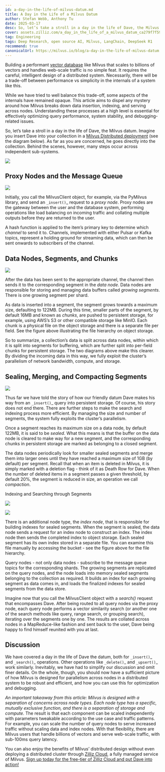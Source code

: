 ```yaml
---
id: a-day-in-the-life-of-milvus-datum.md 
title: A Day in the Life of a Milvus Datum
author: Stefan Webb, Anthony Tu
date: 2025-03-17
desc: So, let’s take a stroll in a day in the life of Dave, the Milvus datum. 
cover: assets.zilliz.com/a_day_in_the_life_of_a_milvus_datum_ca279f7f59.png
tag: Engineering
tags: Deep Research, open source AI, Milvus, LangChain, DeepSeek R1
recommend: true
canonicalUrl: https://milvus.io/blog/a-day-in-the-life-of-milvus-datum.md 
---
```



Building a performant [vector database](https://zilliz.com/learn/what-is-vector-database) like Milvus that scales to billions of vectors and handles web-scale traffic is no simple feat. It requires the careful, intelligent design of a distributed system. Necessarily, there will be a trade-off between performance vs simplicity in the internals of a system like this.

While we have tried to well balance this trade-off, some aspects of the internals have remained opaque. This article aims to dispel any mystery around how Milvus breaks down data insertion, indexing, and serving across nodes. Understanding these processes at a high level is essential for effectively optimizing query performance, system stability, and debugging-related issues.

So, let’s take a stroll in a day in the life of Dave, the Milvus datum. Imagine you insert Dave into your collection in a [Milvus Distributed deployment](https://milvus.io/docs/install-overview.md#Milvus-Distributed) (see the diagram below). As far as you are concerned, he goes directly into the collection. Behind the scenes, however, many steps occur across independent sub-systems.

![](https://assets.zilliz.com/a_day_in_the_life_of_a_milvus_datum_ca279f7f59.png)


## Proxy Nodes and the Message Queue

![](https://assets.zilliz.com/Proxy_Nodes_and_the_Message_Queue_03a0fde0c5.png)

Initially, you call the MilvusClient object, for example, via the PyMilvus library, and send an `_insert()`_ request to a _proxy node_. Proxy nodes are the gateway between the user and the database system, performing operations like load balancing on incoming traffic and collating multiple outputs before they are returned to the user.

A hash function is applied to the item’s primary key to determine which _channel_ to send it to. Channels, implemented with either Pulsar or Kafka topics, represent a holding ground for streaming data, which can then be sent onwards to subscribers of the channel.


## Data Nodes, Segments, and Chunks

![](https://assets.zilliz.com/Data_Nodes_Segments_and_Chunks_ae122dd1ac.png)

After the data has been sent to the appropriate channel, the channel then sends it to the corresponding segment in the _data node_. Data nodes are responsible for storing and managing data buffers called _growing segments_. There is one growing segment per shard.

As data is inserted into a segment, the segment grows towards a maximum size, defaulting to 122MB. During this time, smaller parts of the segment, by default 16MB and known as _chunks_, are pushed to persistent storage, for example, using AWS’s S3 or other compatible storage like MinIO. Each chunk is a physical file on the object storage and there is a separate file per field. See the figure above illustrating the file hierarchy on object storage.

So to summarize, a collection’s data is split across data nodes, within which it is split into segments for buffering, which are further split into per-field chunks for persistent storage. The two diagrams above make this clearer. By dividing the incoming data in this way, we fully exploit the cluster’s parallelism of network bandwidth, compute, and storage.


## Sealing, Merging, and Compacting Segments

![](https://assets.zilliz.com/Sealing_Merging_and_Compacting_Segments_d5a6a37261.png)

Thus far we have told the story of how our friendly datum Dave makes his way from an `_insert()`_ query into persistent storage. Of course, his story does not end there. There are further steps to make the search and indexing process more efficient. By managing the size and number of segments, the system fully exploits the cluster’s parallelism.

Once a segment reaches its maximum size on a data node, by default 122MB, it is said to be _sealed_. What this means is that the buffer on the data node is cleared to make way for a new segment, and the corresponding chunks in persistent storage are marked as belonging to a closed segment.

The data nodes periodically look for smaller sealed segments and merge them into larger ones until they have reached a maximum size of 1GB (by default) per segment. Recall that when an item is deleted in Milvus, it is simply marked with a deletion flag - think of it as Death Row for Dave. When the number of deleted items in a segment passes a given threshold, by default 20%, the segment is reduced in size, an operation we call _compaction_.


Indexing and Searching through Segments

![](https://assets.zilliz.com/Indexing_and_Searching_through_Segments_478c0067be.png)

![](https://assets.zilliz.com/Indexing_and_Searching_through_Segments_1_0c31b5a340.png)

There is an additional node type, the _index node_, that is responsible for building indexes for sealed segments. When the segment is sealed, the data node sends a request for an index node to construct an index. The index node then sends the completed index to object storage. Each sealed segment has its own index stored in a separate file. You can examine this file manually by accessing the bucket - see the figure above for the file hierarchy.

Query nodes - not only data nodes - subscribe to the message queue topics for the corresponding shards. The growing segments are replicated on the query nodes, and the node loads into memory sealed segments belonging to the collection as required. It builds an index for each growing segment as data comes in, and loads the finalized indexes for sealed segments from the data store.

Imagine now that you call the MilvusClient object with a _search()_ request that encompasses Dave. After being routed to all query nodes via the proxy node, each query node performs a vector similarity search (or another one of the search methods like query, range search, or grouping search), iterating over the segments one by one. The results are collated across nodes in a MapReduce-like fashion and sent back to the user, Dave being happy to find himself reunited with you at last.


## Discussion

We have covered a day in the life of Dave the datum, both for `_insert()`_ and `_search()`_ operations. Other operations like `_delete()`_ and `_upsert()`_ work similarly. Inevitably, we have had to simplify our discussion and omit finer details. On the whole, though, you should now have a sufficient picture of how Milvus is designed for parallelism across nodes in a distributed system to be robust and efficient, and how you can use this for optimization and debugging. 

_An important takeaway from this article: Milvus is designed with a separation of concerns across node types. Each node type has a specific, mutually exclusive function, and there is a separation of storage and compute._ The result is that each component can be scaled independently with parameters tweakable according to the use case and traffic patterns. For example, you can scale the number of query nodes to serve increased traffic without scaling data and index nodes. With that flexibility, there are Milvus users that handle billions of vectors and serve web-scale traffic, with sub-100ms query latency.

You can also enjoy the benefits of Milvus’ distributed design without even deploying a distributed cluster through [Zilliz Cloud](https://zilliz.com/cloud), a fully managed service of Milvus. [Sign up today for the free-tier of Zilliz Cloud and put Dave into action!](https://cloud.zilliz.com/signup)
